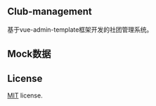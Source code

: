 ## Club-management

基于vue-admin-template框架开发的社团管理系统。

## Mock数据


## License

[MIT](https://github.com/PanJiaChen/vue-admin-template/blob/master/LICENSE) license.
